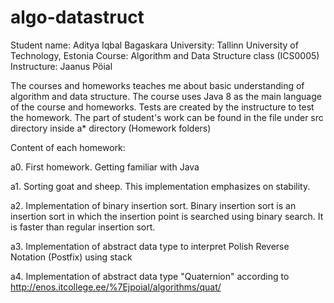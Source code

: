 # algo-datastruct

Student name: Aditya Iqbal Bagaskara
University: Tallinn University of Technology, Estonia
Course: Algorithm and Data Structure class (ICS0005)
Instructure: Jaanus Pöial

The courses and homeworks teaches me about basic understanding of algorithm and data structure. The course uses Java 8 as the main language of the course and homeworks. Tests are created by the instructure to test the homework. The part of student's work can be found in the file under src directory inside a* directory (Homework folders)

Content of each homework:

a0. First homework. Getting familiar with Java

a1. Sorting goat and sheep. This implementation emphasizes on stability.

a2. Implementation of binary insertion sort. Binary insertion sort is an insertion sort in which the insertion point is searched using binary search. It is faster than regular insertion sort.

a3. Implementation of abstract data type to interpret Polish Reverse Notation (Postfix) using stack

a4. Implementation of abstract data type "Quaternion" according to http://enos.itcollege.ee/%7Ejpoial/algorithms/quat/ 
